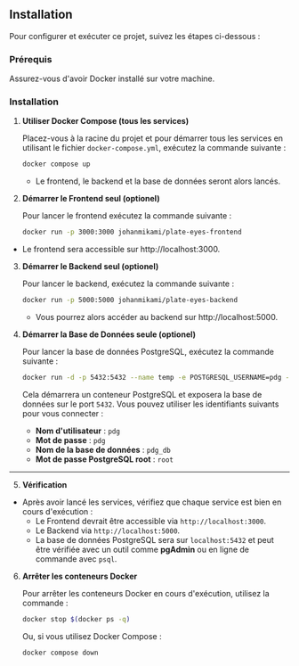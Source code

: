 Installation
------------

Pour configurer et exécuter ce projet, suivez les étapes ci-dessous :

### Prérequis

Assurez-vous d'avoir Docker installé sur votre machine.

### Installation

1.  **Utiliser Docker Compose (tous les services)**
    
    Placez-vous à la racine du projet et pour démarrer tous les services en utilisant le fichier `docker-compose.yml`, exécutez la commande suivante :
    
    ```bash
    docker compose up
    ```
    - Le frontend, le backend et la base de données seront alors lancés.
      
2.  **Démarrer le Frontend seul (optionel)**
    
    Pour lancer le frontend exécutez la commande suivante :
    
    ```bash
    docker run -p 3000:3000 johanmikami/plate-eyes-frontend
    ```
   - Le frontend sera accessible sur http://localhost:3000.

3.  **Démarrer le Backend seul (optionel)**
      
    Pour lancer le backend, exécutez la commande suivante :
    
    ```bash
    docker run -p 5000:5000 johanmikami/plate-eyes-backend
    ```
    - Vous pourrez alors accéder au backend sur http://localhost:5000. 
         
    

4.  **Démarrer la Base de Données seule (optionel)**
      
    Pour lancer la base de données PostgreSQL, exécutez la commande suivante :
    
    ```bash
    docker run -d -p 5432:5432 --name temp -e POSTGRESQL_USERNAME=pdg -e POSTGRESQL_PASSWORD=pdg -e POSTGRESQL_DATABASE=pdg_db -e POSTGRESQL_POSTGRES_PASSWORD=root jmuhlema/postgresql:16
    ```
  
    Cela démarrera un conteneur PostgreSQL et exposera la base de données sur le port `5432`. Vous pouvez utiliser les identifiants suivants pour vous connecter :

    *   **Nom d'utilisateur** : `pdg`
    *   **Mot de passe** : `pdg`
    *   **Nom de la base de données** : `pdg_db`
    *   **Mot de passe PostgreSQL root** : `root`
    
***

5.    **Vérification**
  

*   Après avoir lancé les services, vérifiez que chaque service est bien en cours d'exécution :
    *   Le Frontend devrait être accessible via `http://localhost:3000`.
    *   Le Backend via `http://localhost:5000`.
    *   La base de données PostgreSQL sera sur `localhost:5432` et peut être vérifiée avec un outil comme **pgAdmin** ou en ligne de commande avec `psql`.

6.  **Arrêter les conteneurs Docker**
  
    Pour arrêter les conteneurs Docker en cours d'exécution, utilisez la commande :
    ```bash
    docker stop $(docker ps -q)
    ```
    Ou, si vous utilisez Docker Compose :
    ```bash
    docker compose down
    ```

